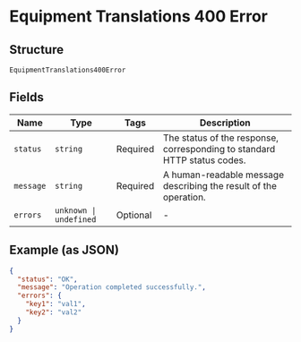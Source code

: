 
# Equipment Translations 400 Error

## Structure

`EquipmentTranslations400Error`

## Fields

| Name | Type | Tags | Description |
|  --- | --- | --- | --- |
| `status` | `string` | Required | The status of the response, corresponding to standard HTTP status codes. |
| `message` | `string` | Required | A human-readable message describing the result of the operation. |
| `errors` | `unknown \| undefined` | Optional | - |

## Example (as JSON)

```json
{
  "status": "OK",
  "message": "Operation completed successfully.",
  "errors": {
    "key1": "val1",
    "key2": "val2"
  }
}
```

